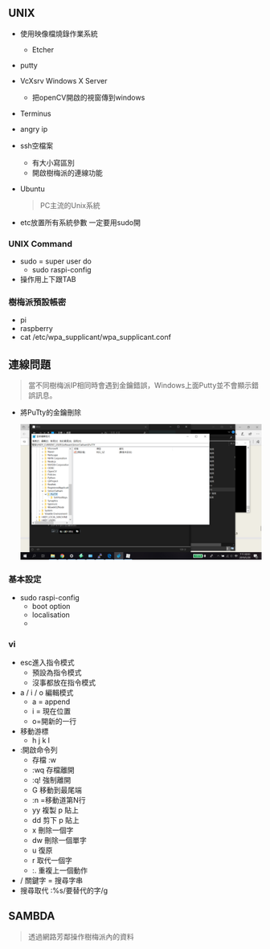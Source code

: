 ## UNIX

- 使用映像檔燒錄作業系統

  - Etcher

- putty

- VcXsrv Windows X Server

  - 把openCV開啟的視窗傳到windows

- Terminus

- angry ip

- ssh空檔案

  - 有大小寫區別
  - 開啟樹梅派的連線功能

- Ubuntu 

  > PC主流的Unix系統

- etc放置所有系統參數 一定要用sudo開

### UNIX Command

- sudo = super user do
  - sudo raspi-config
- 操作用上下跟TAB

### 樹梅派預設帳密

- pi
- raspberry
- cat /etc/wpa_supplicant/wpa_supplicant.conf



## 連線問題

> 當不同樹梅派IP相同時會遇到金鑰錯誤，Windows上面Putty並不會顯示錯誤訊息。

- 將PuTty的金鑰刪除

  ![](assets/ka.png)



### 基本設定

- sudo raspi-config
  - boot option
  - localisation
  - ​	

### vi

- esc進入指令模式
  - 預設為指令模式
  - 沒事都放在指令模式
- a / i / o 編輯模式
  - a = append
  - i = 現在位置
  - o=開新的一行
- 移動游標
  - h j k l
- :開啟命令列
  - 存檔 :w
  - :wq 存檔離開
  - :q! 強制離開
  - G 移動到最尾端
  - :n =移動道第N行
  - yy 複製 p 貼上
  - dd 剪下 p 貼上
  - x 刪除一個字
  - dw 刪除一個單字
  - u 復原
  - r 取代一個字
  - :. 重複上一個動作
- / 關鍵字 = 搜尋字串
- 搜尋取代 :%s/要替代的字/g



## SAMBDA

> 透過網路芳鄰操作樹梅派內的資料

